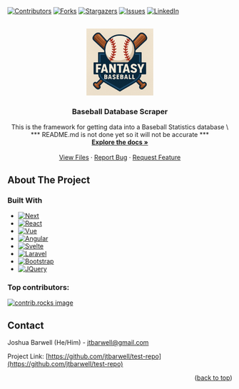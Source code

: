 <!-- Improved compatibility of back to top link: See: https://github.com/othneildrew/Best-README-Template/pull/73 -->
<a id="readme-top"></a>
<!--
*** Thanks for checking out the Best-README-Template. If you have a suggestion
*** that would make this better, please fork the repo and create a pull request
*** or simply open an issue with the tag "enhancement".
*** Don't forget to give the project a star!
*** Thanks again! Now go create something AMAZING! :D
-->



<!-- PROJECT SHIELDS -->
<!--
*** I'm using markdown "reference style" links for readability.
*** Reference links are enclosed in brackets [ ] instead of parentheses ( ).
*** See the bottom of this document for the declaration of the reference variables
*** for contributors-url, forks-url, etc. This is an optional, concise syntax you may use.
*** https://www.markdownguide.org/basic-syntax/#reference-style-links
-->
[![Contributors][contributors-shield]][contributors-url]
[![Forks][forks-shield]][forks-url]
[![Stargazers][stars-shield]][stars-url]
[![Issues][issues-shield]][issues-url]
[![LinkedIn][linkedin-shield]][linkedin-url]



<!-- PROJECT LOGO -->
<br />
<div align="center">
  <a href="https://github.com/jtbarwell/test-repo">
    <img src="images/Fantasy Baseball.png" alt="Logo" width="150" height="150">
  </a>

<h3 align="center">Baseball Database Scraper</h3>

  <p align="center">
    This is the framework for getting data into a Baseball Statistics database \
    *** README.md is not done yet so it will not be accurate ***
    <br />
    <a href="https://github.com/jtbarwell/test-repo"><strong>Explore the docs »</strong></a>
    <br />
    <br />
    <a href="https://github.com/jtbarwell/test-repo">View Files</a>
    &middot;
    <a href="https://github.com/jtbarwell/test-repo/issues/new?labels=bug&template=bug-report---.md">Report Bug</a>
    &middot;
    <a href="https://github.com/jtbarwell/test-repo/issues/new?labels=enhancement&template=feature-request---.md">Request Feature</a>
  </p>
</div>



<!-- TABLE OF CONTENTS -->
<!-- <details>
  <summary>Table of Contents</summary>
  <ol>
    <li>
      <a href="#about-the-project">About The Project</a>
      <ul>
        <li><a href="#built-with">Built With</a></li>
      </ul>
    </li>
    <li>
      <a href="#getting-started">Getting Started</a>
      <ul>
        <li><a href="#prerequisites">Prerequisites</a></li>
        <li><a href="#installation">Installation</a></li>
      </ul>
    </li>
    <li><a href="#usage">Usage</a></li>
    <li><a href="#roadmap">Roadmap</a></li>
    <li><a href="#contributing">Contributing</a></li>
    <li><a href="#license">License</a></li>
    <li><a href="#contact">Contact</a></li>
    <li><a href="#acknowledgments">Acknowledgments</a></li>
  </ol>
</details> -->



<!-- ABOUT THE PROJECT -->
## About The Project

<!-- [![Product Name Screen Shot][product-screenshot]](https://example.com) -->




### Built With

* [![Next][Next.js]][Next-url]
* [![React][React.js]][React-url]
* [![Vue][Vue.js]][Vue-url]
* [![Angular][Angular.io]][Angular-url]
* [![Svelte][Svelte.dev]][Svelte-url]
* [![Laravel][Laravel.com]][Laravel-url]
* [![Bootstrap][Bootstrap.com]][Bootstrap-url]
* [![JQuery][JQuery.com]][JQuery-url]



<!-- USAGE EXAMPLES -->
<!-- ## Usage

Use this space to show useful examples of how a project can be used. Additional screenshots, code examples and demos work well in this space. You may also link to more resources.

_For more examples, please refer to the [Documentation](https://example.com)_ -->

### Top contributors:

<a href="https://github.com/jtbarwell/test-repo/graphs/contributors">
  <img src="https://contrib.rocks/image?repo=jtbarwell/test-repo" alt="contrib.rocks image" />
</a>

<!-- CONTACT -->
## Contact

Joshua Barwell (He/Him) - jtbarwell@gmail.com

Project Link: [https://github.com/jtbarwell/test-repo](https://github.com/jtbarwell/test-repo)

<p align="right">(<a href="#readme-top">back to top</a>)</p>



<!-- ACKNOWLEDGMENTS -->
<!-- ## Acknowledgments

* []()
* []()
* []()

<p align="right">(<a href="#readme-top">back to top</a>)</p> -->



<!-- MARKDOWN LINKS & IMAGES -->
<!-- https://www.markdownguide.org/basic-syntax/#reference-style-links -->
[contributors-shield]: https://img.shields.io/github/contributors/jtbarwell/test-repo.svg?style=for-the-badge
[contributors-url]: https://github.com/jtbarwell/test-repo/graphs/contributors
[forks-shield]: https://img.shields.io/github/forks/jtbarwell/test-repo.svg?style=for-the-badge
[forks-url]: https://github.com/jtbarwell/test-repo/network/members
[stars-shield]: https://img.shields.io/github/stars/jtbarwell/test-repo.svg?style=for-the-badge
[stars-url]: https://github.com/jtbarwell/test-repo/stargazers
[issues-shield]: https://img.shields.io/github/issues/jtbarwell/test-repo.svg?style=for-the-badge
[issues-url]: https://github.com/jtbarwell/test-repo/issues
[license-shield]: https://img.shields.io/github/license/jtbarwell/test-repo.svg?style=for-the-badge
[license-url]: https://github.com/jtbarwell/test-repo/blob/master/LICENSE.txt
[linkedin-shield]: https://img.shields.io/badge/-LinkedIn-black.svg?style=for-the-badge&logo=linkedin&colorB=555
[linkedin-url]: https://linkedin.com/in/joshuabarwell
[product-screenshot]: images/screenshot.png
[Next.js]: https://img.shields.io/badge/next.js-000000?style=for-the-badge&logo=nextdotjs&logoColor=white
[Next-url]: https://nextjs.org/
[React.js]: https://img.shields.io/badge/React-20232A?style=for-the-badge&logo=react&logoColor=61DAFB
[React-url]: https://reactjs.org/
[Vue.js]: https://img.shields.io/badge/Vue.js-35495E?style=for-the-badge&logo=vuedotjs&logoColor=4FC08D
[Vue-url]: https://vuejs.org/
[Angular.io]: https://img.shields.io/badge/Angular-DD0031?style=for-the-badge&logo=angular&logoColor=white
[Angular-url]: https://angular.io/
[Svelte.dev]: https://img.shields.io/badge/Svelte-4A4A55?style=for-the-badge&logo=svelte&logoColor=FF3E00
[Svelte-url]: https://svelte.dev/
[Laravel.com]: https://img.shields.io/badge/Laravel-FF2D20?style=for-the-badge&logo=laravel&logoColor=white
[Laravel-url]: https://laravel.com
[Bootstrap.com]: https://img.shields.io/badge/Bootstrap-563D7C?style=for-the-badge&logo=bootstrap&logoColor=white
[Bootstrap-url]: https://getbootstrap.com
[JQuery.com]: https://img.shields.io/badge/jQuery-0769AD?style=for-the-badge&logo=jquery&logoColor=white
[JQuery-url]: https://jquery.com 